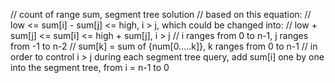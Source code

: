 // count of range sum, segment tree solution
// based on this equation:
// low <= sum[i] - sum[j] <= high, i > j, which could be changed into:
// low + sum[j] <= sum[i] <= high + sum[j], i > j
// i ranges from 0 to n-1, j ranges from -1 to n-2
// sum[k] = sum of {num[0.....k]}, k ranges from 0 to n-1
// in order to control i > j during each segment tree query, add sum[i] one by one into the segment tree, from i = n-1 to 0
